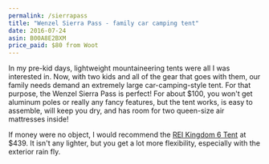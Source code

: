```yaml
---
permalink: /sierrapass
title: "Wenzel Sierra Pass - family car camping tent"
date: 2016-07-24
asin: B00A8E2BXM
price_paid: $80 from Woot
---
```


In my pre-kid days, lightweight mountaineering tents were all I was interested
in. Now, with two kids and all of the gear that goes with them, our family
needs demand an extremely large car-camping-style tent. For that purpose, the
Wenzel Sierra Pass is perfect! For about $100, you won't get aluminum poles or
really any fancy features, but the tent works, is easy to assemble, will keep
you dry, and has room for two queen-size air mattresses inside!

If money were no object, I would recommend the [REI Kingdom 6
Tent](https://www.rei.com/product/894016/rei-kingdom-6-tent) at $439. It isn't
any lighter, but you get a lot more flexibility, especially with the exterior
rain fly.
